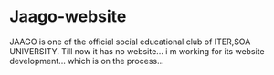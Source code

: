 # Jaago-website
JAAGO is one of the official social educational club of ITER,SOA UNIVERSITY.
Till now it has no website...
i m working for its website development...
which is on the process...


